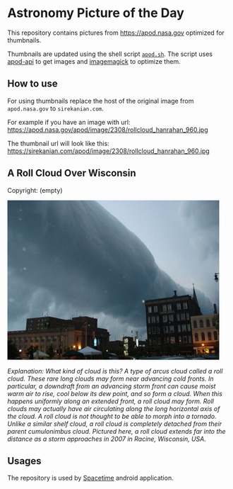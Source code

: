 # Astronomy Picture of the Day

This repository contains pictures from https://apod.nasa.gov optimized for thumbnails.

Thumbnails are updated using the shell script [`apod.sh`](apod.sh). The script
uses [apod-api](https://github.com/nasa/apod-api) to get images and [imagemagick](https://imagemagick.org) to
optimize them.

## How to use

For using thumbnails replace the host of the original image from `apod.nasa.gov` to `sirekanian.com`.

For example if you have an image with url:<br>
https://apod.nasa.gov/apod/image/2308/rollcloud_hanrahan_960.jpg

The thumbnail url will look like this:<br>
https://sirekanian.com/apod/image/2308/rollcloud_hanrahan_960.jpg

## A Roll Cloud Over Wisconsin

Copyright: (empty)

[![the picture of the day][1]][2]

_Explanation: What kind of cloud is this?  A type of arcus cloud called a roll cloud.  These rare long clouds may form near advancing cold fronts.   In particular, a downdraft from an advancing storm front can cause moist warm air to rise, cool below its dew point, and so form a cloud.  When this happens uniformly along an extended front, a roll cloud may form.  Roll clouds may actually have air circulating along the long horizontal axis of the cloud.  A roll cloud is not thought to be able to morph into a tornado.  Unlike a similar shelf cloud, a roll cloud is completely detached from their parent  cumulonimbus cloud.  Pictured here, a roll cloud extends far into the distance as a storm approaches in 2007 in Racine, Wisconsin, USA._

## Usages

The repository is used by [Spacetime][3] android application.

[1]: image/2308/rollcloud_hanrahan_960.jpg

[2]: https://apod.nasa.gov/apod/image/2308/rollcloud_hanrahan_960.jpg

[3]: https://github.com/sirekanian/spacetime
